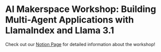 # AI Makerspace Workshop: Building Multi-Agent Applications with LlamaIndex and Llama 3.1 

Check out our [Notion Page](https://www.notion.so/AI-Makerspace-Workshop-Building-Multi-Agent-Applications-with-LlamaIndex-and-Llama-3-1-84452e40036e49b29e21e3894fb6497a) for detailed information about the workshop!

